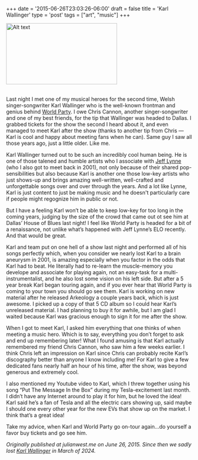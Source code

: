 +++
date = '2015-06-26T23:03:26-06:00'
draft = false
title = 'Karl Wallinger'
type = 'post'
tags = ["art", "music"]
+++

<div>
  <img src="https://julianwest.me/Blog/posts/2015/Karl-Wallinger/karl-wallinger-and-me.jpeg" alt="Alt text" width="300" height="165">
</div><br />

Last night I met one of my musical heroes for the second time, Welsh singer-songwriter Karl Wallinger who is the well-known frontman and genius behind <a href="https://en.wikipedia.org/wiki/World_Party">World Party</a>. I owe Chris Cannon, another singer-songwriter and one of my best friends, for the tip that Wallinger was headed to Dallas. I grabbed tickets for the show the second I heard about it, and even managed to meet Karl after the show (thanks to another tip from Chris — Karl is cool and happy about meeting fans when he can).  Same guy I saw all those years ago, just a little older.  Like me.<br />

Karl Wallinger turned out to be such an incredibly cool human being. He is one of those talened and humble artists who I associate with <a href="https://en.wikipedia.org/wiki/Jeff_Lynne">Jeff Lynne</a> (who I also got to meet back in 2001), not only because of their shared pop-sensibilities but also because Karl is another one those low-key artists who just shows-up and brings amazing well-written, well-crafted and unforgettable songs over and over through the years.  And a lot like Lynne, Karl is just content to just be making music and he doesn't particularly care if people might regognize him in public or not.<br />

But I have a feeling Karl won’t be able to keep low-key for too long in the coming years, judging by the size of the crowd that came out ot see him at Dallas’ House of Blues last night! I feel like World Party is headed for a bit of a renaissance, not unlike what’s happened with Jeff Lynne’s ELO recently. And that would be great.<br />

Karl and team put on one hell of a show last night and performed all of his songs perfectly which, when you consider we nearly lost Karl to a brain aneurysm in 2001, is amazing especially when you factor in the odds that Karl had to beat. He literally had to re-learn the muscle-memory you develope and associate for playing again, not an easy-task for a multi-instrumentalist, and he also lost some vision on his left side. But after a 5 year break Karl began touring again, and if you ever hear that World Party is coming to your town you should go see them. Karl is working on new material after he released Arkeology a couple years back, which is just awesome. I picked up a copy of that 5 CD album so I could hear Karl’s unreleased material. I had planning to buy it for awhile, but I am glad I waited because Karl was gracious enough to sign it for me after the show.<br />

When I got to meet Karl, I asked him everything that one thinks of when meeting a music hero. Which is to say, everything you don’t forget to ask and end up remembering later! What I found amusing is that Karl actually remembered my friend Chris Cannon, who saw him a few weeks earlier. I think Chris left an impression on Karl since Chris can probably recite Karl’s discography better than anyone I know including me! For Karl to give a few dedicated fans nearly half an hour of his time, after the show, was beyond generous and extremely cool.<br />

I also mentioned my Youtube video to Karl, which I threw together using his song “Put The Message In the Box” during my Tesla-excitement last month. I didn’t have any Internet around to play it for him, but he loved the idea! Karl said he’s a fan of Tesla and all the electric cars showing up, said maybe I should one every other year for the new EVs that show up on the market. I think that’s a great idea!<br />

Take my advice, when Karl and World Party go on-tour again…do yourself a favor buy tickets and go see him. <br />

<i>Originally published at julianwest.me on June 26, 2015.  Since then we sadly lost <a href="https://www.theguardian.com/music/2024/mar/13/karl-wallinger-obituary">Karl Wallinger</a> in March of 2024.</i>